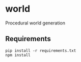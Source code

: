 # world
Procedural world generation

## Requirements

```
pip install -r requirements.txt
npm install
```
